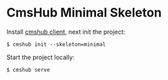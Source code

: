 # CmsHub Minimal Skeleton

Install [cmshub client](https://github.com/cmshubio/homebrew-cmshub), next init the project:

```
$ cmshub init --skeleton=minimal
```

Start the project locally:

```
$ cmshub serve
```
